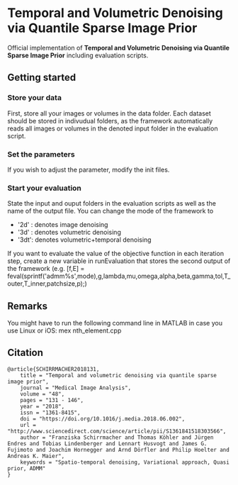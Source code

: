 # Temporal and Volumetric Denoising via Quantile Sparse Image Prior

Official implementation of **Temporal and Volumetric Denoising via Quantile Sparse Image Prior** including evaluation scripts.

## Getting started

### Store your data
First, store all your images or volumes in the data folder. Each dataset should be stored in indivudual folders, as the framework automatically reads all images or volumes in the denoted input folder in the evaluation script.

### Set the parameters
If you wish to adjust the parameter, modify the init files. 

### Start your evaluation
State the input and ouput folders in the evaluation scripts as well as the name of the output file. You can change the mode of the framework to

* '2d' : denotes image denoising
* '3d' : denotes volumetric denoising
* '3dt': denotes volumetric+temporal denoising

If you want to evaluate the value of the objective function in each iteration step, create a new variable in runEvaluation that stores the second output of the framework (e.g. [f,E] = feval(sprintf('admm%s',mode),g,lambda,mu,omega,alpha,beta,gamma,tol,T_outer,T_inner,patchsize,p);) 

## Remarks
You might have to run the following command line in MATLAB in case you use Linux or iOS:
mex nth_element.cpp


## Citation

```
@article{SCHIRRMACHER2018131,
	title = "Temporal and volumetric denoising via quantile sparse image prior",
	journal = "Medical Image Analysis",
	volume = "48",
	pages = "131 - 146",
	year = "2018",
	issn = "1361-8415",
	doi = "https://doi.org/10.1016/j.media.2018.06.002",
	url = "http://www.sciencedirect.com/science/article/pii/S1361841518303566",
	author = "Franziska Schirrmacher and Thomas Köhler and Jürgen Endres and Tobias Lindenberger and Lennart Husvogt and James G. Fujimoto and Joachim Hornegger and Arnd Dörfler and Philip Hoelter and Andreas K. Maier",
	keywords = "Spatio-temporal denoising, Variational approach, Quasi prior, ADMM"
}
```
